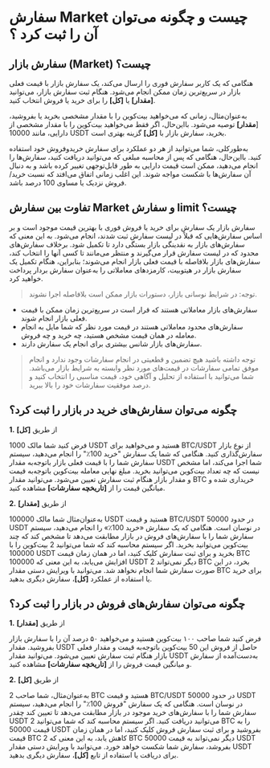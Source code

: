 
# سفارش Market چیست و چگونه می‌توان آن را ثبت کرد ؟

## سفارش بازار (Market) چیست؟

هنگامی که یک کاربر سفارش فوری را ارسال می‌کند، یک سفارش بازار با قیمت فعلی بازار در سریع‌ترین زمان ممکن انجام می‌شود.
هنگام ثبت سفارش بازار، می‌توانید **[مقدار]** یا **[کل]** را برای خرید یا فروش انتخاب کنید.

به‌عنوان‌مثال، زمانی که می‌خواهید بیت‌کوین را با مقدار مشخصی بخرید یا بفروشید، [**مقدار]** توصیه می‌شود. بااین‌حال، اگر فقط می‌خواهید بیت‌کوین را با مقدار مشخصی از دارایی، مانند 10000 USDT بخرید، سفارش بازار با **[کل]** گزینه بهتری است.

به‌طورکلی، شما می‌توانید از هر دو عملکرد برای سفارش خریدوفروش خود استفاده کنید. بااین‌حال، هنگامی که پس از محاسبه مبلغی که می‌توانید دریافت کنید، سفارش‌ها را انجام می‌دهید، ممکن است قیمت دارایی به طور قابل‌توجهی تغییر کرده باشد و به دنبال آن سفارش‌ها با شکست مواجه شوند. این اغلب زمانی اتفاق می‌افتد که نسبت خرید/فروش نزدیک یا مساوی 100 درصد باشد.

## تفاوت بین سفارش Market  و سفارش limit  چیست؟

سفارش بازار یک سفارش برای خرید یا فروش فوری با بهترین قیمت موجود است و بر اساس سفارش‌هایی که قبلاً در لیست سفارش ثبت شدند، انجام می‌شود. به این معنی که سفارش‌های بازار به نقدینگی بازار بستگی دارد تا تکمیل شود. برخلاف سفارش‌های محدود که در لیست سفارش قرار می‌گیرند و منتظر می‌مانند تا کسی آنها را انتخاب کند، سفارش‌های بازار بلافاصله با قیمت فعلی بازار انجام می‌شوند؛ بنابراین، هنگام تکمیل یک سفارش بازار در هیتوبیت، کارمزدهای معاملاتی را به‌عنوان سفارش بردار پرداخت خواهید کرد.

> توجه: در شرایط نوسانی بازار، دستورات بازار ممکن است بلافاصله اجرا نشوند.

-	سفارش‌های بازار معاملاتی هستند که قرار است در سریع‌ترین زمان ممکن با قیمت فعلی بازار انجام شوند.
-	سفارش‌های محدود معاملاتی هستند در قیمت مورد نظر که شما مایل به انجام معامله در همان قیمت مشخص هستید، چه خرید و چه فروش.
-	سفارش‌های بازار شانس بیشتری برای انجام یک سفارش دارند.

> توجه داشته باشید هیچ تضمین و قطعیتی در انجام سفارشات وجود ندارد و انجام موفق تمامی سفارشات در قیمت‌های مورد نظر وابسته به شرایط بازار می‌باشد. شما می‌توانید با استفاده از تحلیل و آگاهی خود، قیمت مناسبی را انتخاب کنید و درصد موفقیت سفارشات خود را بالا ببرید.
 
## چگونه می‌توان سفارش‌های خرید در بازار را ثبت کرد؟

**1.**	از طریق **[کل]**

فرض کنید شما مالک 1000 USDT هستید و می‌خواهید برای BTC/USDT از نوع بازار سفارش‌گذاری کنید. هنگامی که شما یک سفارش "خرید 100٪" را انجام می‌دهید، سیستم سفارش شما را با قیمت فعلی بازار باتوجه‌به مقدار USDT شما اجرا می‌کند، اما مشخص نیست که چه تعداد بیت‌کوین می‌توانید بخرید. مبلغ نهایی معامله بیت‌کوین باتوجه‌به قیمت و مقدار بازار هنگام ثبت سفارش تعیین می‌شود. می‌توانید مقدار BTC خریداری شده و میانگین قیمت را از **[تاریخچه سفارشات]** مشاهده کنید.

**2.**	از طریق **[مقدار]**

به‌عنوان‌مثال شما مالک 100000 USDT هستید و قیمت BTC/USDT در حدود 50000 USDT در نوسان است. هنگامی که یک سفارش «خرید 100٪» را انجام می‌دهید، سیستم سفارش شما را با سفارش‌های فروش در بازار مطابقت می‌دهد تا مشخص کند که چند بیت‌کوین می‌توانید بخرید.
اگر سیستم محاسبه کند که شما می‌توانید 2 بیت‌کوین را با 100000 USDT بخرید و برای ثبت سفارش کلیک کنید، اما در همان زمان قیمت BTC افزایش می‌یابد، به این معنی که 100000 USDT دیگر نمی‌تواند 2 BTC بخرد، در این صورت سفارش شما انجام نخواهد شد. می‌توانید با ویرایش دستی مقدار BTC برای خرید یا استفاده از عملکرد **[کل]**، سفارش دیگری بدهید.

## چگونه می‌توان سفارش‌های فروش در بازار را ثبت کرد؟

**1.**	از طریق **[مقدار]**

فرض کنید شما صاحب ۱۰۰ بیت‌کوین هستید و می‌خواهید ۵۰ درصد آن را با سفارش بازار بفروشید. مقدار USDT حاصل از فروش این 50 بیت‌کوین باتوجه‌به قیمت و مقدار فعلی بازار هنگام ثبت سفارش تعیین می‌شود. می‌توانید مقدار USDT به‌دست‌آمده از سفارش و میانگین قیمت فروش را از **[تاریخچه سفارشات]** مشاهده کنید.

**2.**	از طریق **[کل]**

به‌عنوان‌مثال، شما صاحب 2 BTC هستید و قیمت BTC/USDT در حدود 50000 USDT در نوسان است. هنگامی که یک سفارش "فروش 100٪" را انجام می‌دهید، سیستم سفارش شما را با سفارش‌های خرید موجود در بازار مطابقت می‌دهد تا تعیین کند چقدر USDT می‌توانید دریافت کنید.
اگر سیستم محاسبه کند که شما می‌توانید  2 BTC را به قیمت 50000 USDT بفروشید و برای ثبت سفارش فروش کلیک کنید، اما در همان زمان قیمت BTC کاهش یابد، به این معنی که 2 BTC دیگر نمی‌تواند به قیمت 50000 USDT بفروشد، سفارش شما شکست خواهد خورد. می‌توانید با ویرایش دستی مقدار USDT برای دریافت یا استفاده از تابع **[کل]**، سفارش دیگری بدهید.


